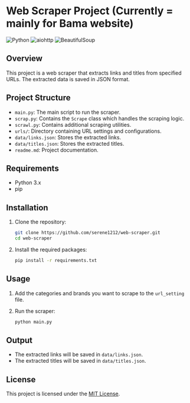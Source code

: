 # Web Scraper Project (Currently = mainly for Bama website)


![Python](https://img.shields.io/badge/Python-3.x-blue)
![aiohttp](https://img.shields.io/badge/aiohttp-3.10.1-blue)
![BeautifulSoup](https://img.shields.io/badge/BeautifulSoup-4.12.3-green)

## Overview
This project is a web scraper that extracts links and titles from specified URLs. The extracted data is saved in JSON format.

## Project Structure
- `main.py`: The main script to run the scraper.
- `scrap.py`: Contains the `Scrape` class which handles the scraping logic.
- `scrawl.py`: Contains additional scraping utilities.
- `urls/`: Directory containing URL settings and configurations.
- `data/links.json`: Stores the extracted links.
- `data/titles.json`: Stores the extracted titles.
- `readme.md`: Project documentation.
## Requirements
- Python 3.x
- pip

## Installation
1. Clone the repository:
    ```sh
    git clone https://github.com/serene1212/web-scraper.git
    cd web-scraper
    ```

2. Install the required packages:
    ```sh
    pip install -r requirements.txt
    ```

## Usage
1. Add the categories and brands you want to scrape to the `url_setting` file.

2. Run the scraper:
    ```sh
    python main.py
    ```

## Output
- The extracted links will be saved in `data/links.json`.
- The extracted titles will be saved in `data/titles.json`.

## License
This project is licensed under the [MIT License](LICENSE).